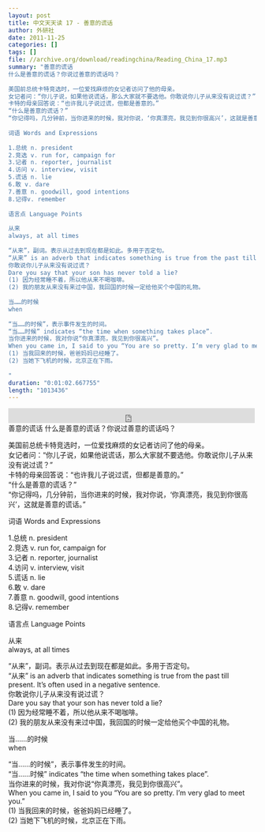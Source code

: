 ```yaml
---
layout: post
title: 中文天天读 17 - 善意的谎话
author: 外研社
date: 2011-11-25
categories: []
tags: []
file: //archive.org/download/readingchina/Reading_China_17.mp3
summary: "善意的谎话  
什么是善意的谎话？你说过善意的谎话吗？  
  
美国前总统卡特竞选时，一位爱找麻烦的女记者访问了他的母亲。  
女记者问：“你儿子说，如果他说谎话，那么大家就不要选他。你敢说你儿子从来没有说过谎？”  
卡特的母亲回答说：“也许我儿子说过谎，但都是善意的。”  
“什么是善意的谎话？”  
“你记得吗，几分钟前，当你进来的时候，我对你说，‘你真漂亮，我见到你很高兴’，这就是善意的谎话。”  
  
词语 Words and Expressions  
  
1.总统 n. president  
2.竞选 v. run for, campaign for  
3.记者 n. reporter, journalist  
4.访问 v. interview, visit  
5.谎话 n. lie  
6.敢 v. dare  
7.善意 n. goodwill, good intentions  
8.记得v. remember  
  
语言点 Language Points  
  
从来  
always, at all times  
  
“从来”，副词。表示从过去到现在都是如此。多用于否定句。  
“从来” is an adverb that indicates something is true from the past till present. It’s often used in a negative sentence.  
你敢说你儿子从来没有说过谎？  
Dare you say that your son has never told a lie?  
(1) 因为经常睡不着，所以他从来不喝咖啡。  
(2) 我的朋友从来没有来过中国，我回国的时候一定给他买个中国的礼物。  
  
当……的时候  
when  
  
“当……的时候”，表示事件发生的时间。  
“当……时候” indicates “the time when something takes place”.  
当你进来的时候，我对你说“你真漂亮，我见到你很高兴”。  
When you came in, I said to you “You are so pretty. I’m very glad to meet you.”  
(1) 当我回来的时候，爸爸妈妈已经睡了。  
(2) 当她下飞机的时候，北京正在下雨。  
  
"
duration: "0:01:02.667755"
length: "1013436"
---
```


<iframe src="https://archive.org/embed/readingchina/Reading_China_17.mp3" width="500" height="30" frameborder="0" webkitallowfullscreen="true" mozallowfullscreen="true" allowfullscreen></iframe>
善意的谎话  
什么是善意的谎话？你说过善意的谎话吗？  
  
美国前总统卡特竞选时，一位爱找麻烦的女记者访问了他的母亲。  
女记者问：“你儿子说，如果他说谎话，那么大家就不要选他。你敢说你儿子从来没有说过谎？”  
卡特的母亲回答说：“也许我儿子说过谎，但都是善意的。”  
“什么是善意的谎话？”  
“你记得吗，几分钟前，当你进来的时候，我对你说，‘你真漂亮，我见到你很高兴’，这就是善意的谎话。”  
  
词语 Words and Expressions  
  
1.总统 n. president  
2.竞选 v. run for, campaign for  
3.记者 n. reporter, journalist  
4.访问 v. interview, visit  
5.谎话 n. lie  
6.敢 v. dare  
7.善意 n. goodwill, good intentions  
8.记得v. remember  
  
语言点 Language Points  
  
从来  
always, at all times  
  
“从来”，副词。表示从过去到现在都是如此。多用于否定句。  
“从来” is an adverb that indicates something is true from the past till present. It’s often used in a negative sentence.  
你敢说你儿子从来没有说过谎？  
Dare you say that your son has never told a lie?  
(1) 因为经常睡不着，所以他从来不喝咖啡。  
(2) 我的朋友从来没有来过中国，我回国的时候一定给他买个中国的礼物。  
  
当……的时候  
when  
  
“当……的时候”，表示事件发生的时间。  
“当……时候” indicates “the time when something takes place”.  
当你进来的时候，我对你说“你真漂亮，我见到你很高兴”。  
When you came in, I said to you “You are so pretty. I’m very glad to meet you.”  
(1) 当我回来的时候，爸爸妈妈已经睡了。  
(2) 当她下飞机的时候，北京正在下雨。  
  

